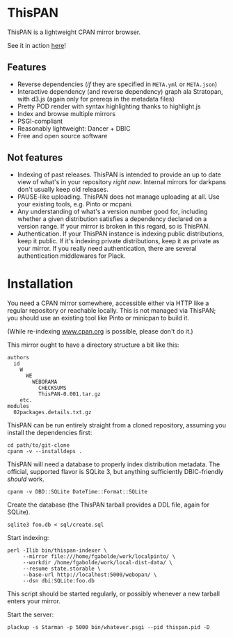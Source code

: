 # ThisPAN

ThisPAN is a lightweight CPAN mirror browser.

See it in action
[here](http://www.insecable.net/thispan-demo/mirror/local/distribution/ThisPAN)!

## Features

+ Reverse dependencies (*if* they are specified in `META.yml` or
  `META.json`)
+ Interactive dependency (and reverse dependency) graph ala Stratopan,
  with d3.js (again only for prereqs in the metadata files)
+ Pretty POD render with syntax highlighting thanks to highlight.js
+ Index and browse multiple mirrors
+ PSGI-compliant
+ Reasonably lightweight: Dancer + DBIC
+ Free and open source software

## Not features

+ Indexing of past releases.  ThisPAN is intended to provide an up to
  date view of what's in your repository *right now*.  Internal
  mirrors for darkpans don't usually keep old releases.
+ PAUSE-like uploading.  ThisPAN does not manage uploading at all.
  Use your existing tools, e.g. Pinto or mcpani.
+ Any understanding of what's a version number good for, including
  whether a given distribution satisfies a dependency declared on a
  version range.  If your mirror is broken in this regard, so is
  ThisPAN.
+ Authentication.  If your ThisPAN instance is indexing public
  distributions, keep it public.  If it's indexing private
  distributions, keep it as private as your mirror.  If you really
  need authentication, there are several authentication middlewares
  for Plack.

# Installation

You need a CPAN mirror somewhere, accessible either via HTTP like a
regular repository or reachable locally.  This is not managed via
ThisPAN; you should use an existing tool like Pinto or minicpan to
build it.

(While re-indexing www.cpan.org is possible, please don't do it.)

This mirror ought to have a directory structure a bit like this:

```
authors
  id
    W
      WE
        WEBORAMA
          CHECKSUMS
          ThisPAN-0.001.tar.gz
    etc.
modules
  02packages.details.txt.gz
```

ThisPAN can be run entirely straight from a cloned repository,
assuming you install the dependencies first:

```shell
cd path/to/git-clone
cpanm -v --installdeps .
```

ThisPAN will need a database to properly index distribution metadata.
The official, supported flavor is SQLite 3, but anything sufficiently
DBIC-friendly *should* work.

```shell
cpanm -v DBD::SQLite DateTime::Format::SQLite
```

Create the database (the ThisPAN tarball provides a DDL file, again
for SQLite).

```shell
sqlite3 foo.db < sql/create.sql
```

Start indexing:

```shell
perl -Ilib bin/thispan-indexer \
     --mirror file:///home/fgabolde/work/localpinto/ \
     --workdir /home/fgabolde/work/local-dist-data/ \
     --resume state.storable \
     --base-url http://localhost:5000/webopan/ \
     --dsn dbi:SQLite:foo.db
```

This script should be started regularly, or possibly whenever a new
tarball enters your mirror.

Start the server:

```shell
plackup -s Starman -p 5000 bin/whatever.psgi --pid thispan.pid -D
```
